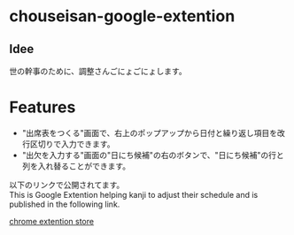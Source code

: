 # chouseisan-google-extention

## Idee
世の幹事のために、調整さんごにょごにょします。

# Features
- "出席表をつくる"画面で、右上のポップアップから日付と繰り返し項目を改行区切りで入力できます。
- "出欠を入力する"画面の"日にち候補"の右のボタンで、"日にち候補"の行と列を入れ替ることができます。

以下のリンクで公開されてます。  
This is Google Extention helping kanji to adjust their schedule and is published in the following link.

<a href="https://chrome.google.com/webstore/detail/%E8%AA%BF%E6%95%B4%E3%81%95%E3%82%93%E5%85%A5%E5%8A%9B%E6%94%AF%E6%8F%B4/lmlkmoedeeghldhllfigfcbgchpbcpoi?authUser=0&hl=en" target="_blank">chrome extention store</a>

